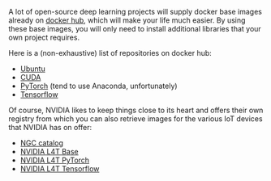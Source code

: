 A lot of open-source deep learning projects will supply docker base images already
on [docker hub](https://hub.docker.com/), which will make your life much easier.
By using these base images, you will only need to install additional libraries that
your own project requires.

Here is a (non-exhaustive) list of repositories on docker hub: 

* [Ubuntu](https://hub.docker.com/_/ubuntu)
* [CUDA](https://hub.docker.com/r/nvidia/cuda)
* [PyTorch](https://hub.docker.com/r/pytorch/pytorch) (tend to use Anaconda, unfortunately)
* [Tensorflow](https://hub.docker.com/r/tensorflow/tensorflow)

Of course, NVIDIA likes to keep things close to its heart and offers their own
registry from which you can also retrieve images for the various IoT devices that
NVIDIA has on offer:

* [NGC catalog](https://ngc.nvidia.com/catalog/containers)
* [NVIDIA L4T Base](https://ngc.nvidia.com/catalog/containers/nvidia:l4t-base)  
* [NVIDIA L4T PyTorch](https://ngc.nvidia.com/catalog/containers/nvidia:l4t-pytorch)
* [NVIDIA L4T Tensorflow](https://ngc.nvidia.com/catalog/containers/nvidia:l4t-tensorflow)
